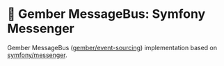 # 🫚 Gember MessageBus: Symfony Messenger
Gember MessageBus ([gember/event-sourcing](https://github.com/GemberPHP/event-sourcing)) implementation based on [symfony/messenger](https://github.com/symfony/messenger).